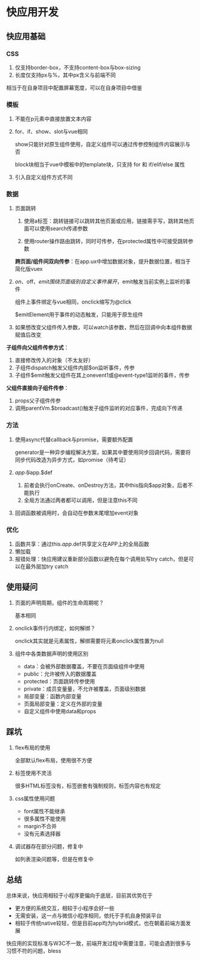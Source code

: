 # 快应用开发

## 快应用基础

### CSS

1. 仅支持border-box，不支持content-box与box-sizing
2. 长度仅支持px与%，其中px含义与前端不同

相当于在自身项目中配置屏幕宽度，可以在自身项目中借鉴

### 模板

1. 不能在p元素中直接放置文本内容
2. for、if、show、slot与vue相同

    show只能针对原生组件使用，自定义组件可以通过传参控制组件内容展示与否

    block块相当于vue中模板中的template块，只支持 for 和 if/elif/else 属性

3. 引入自定义组件方式不同

### 数据

1. 页面跳转

    1. 使用a标签：跳转链接可以跳转其他页面或应用，链接需手写，跳转其他页面可以使用search传递参数

    2. 使用router操作路由跳转，同时可传参，在protected属性中可接受跳转参数

    **跨页面/组件间双向传参**：在app.ux中增加数据对象，提升数据位置，相当于简化版vuex

2. $on、$off、$emit围绕页面级别自定义事件展开，$emit触发当前实例上监听的事件

    组件上事件绑定与vue相同，onclick缩写为@click

    $emitElement用于事件的动态触发，只能用于原生组件

3. 如果想改变父组件传入参数，可以watch该参数，然后在回调中向本组件数据赋值后改变

**子组件向父组件传参方式**：
1. 直接修改传入的对象（不太友好）
2. 子组件dispatch触发父组件内部$on监听事件，传参
3. 子组件$emit触发父组件在其上onevent1或@event-type1监听的事件，传参

**父组件直接向子组件传参**：
1. props父子组件传参
2. 调用parentVm.$broadcast()触发子组件监听的对应事件，完成向下传递

### 方法

1. 使用async代替callback与promise，需要额外配置

    generator是一种异步编程解决方案，如果其中要使用同步回调代码，需要将同步代码改造为异步方式，如promise（待考证）

2. $app 与$app.$def

    1. 前者会执行onCreate、onDestroy方法，其中this指向$app对象，后者不能执行
    2. 全局方法通过两者都可以调用，但是注意this不同

3. 回调函数被调用时，会自动在参数末尾增加event对象

### 优化

1. 函数共享：通过this.$app.$def共享定义在APP上的全局函数
2. 懒加载
3. 报错处理：快应用建议重新部分函数以避免在每个调用处写try catch，但是可以在最外层加try catch

## 使用疑问

1. 页面的声明周期，组件的生命周期呢？

    基本相同

2. onclick事件行内绑定，如何解绑？

    onclick其实就是元素属性，解绑需要将元素onclick属性置为null

3. 组件中各类数据声明的使用区别

    * data：会被外部数据覆盖，不要在页面级组件中使用
    * public：允许被传入的数据覆盖
    * protected：页面跳转传参使用
    * private：成员变量量，不允许被覆盖，页面级别数据
    * 局部变量：函数内部变量
    * 页面局部变量：定义在外部的变量
    * 自定义组件中使用data和props

## 踩坑

1. flex布局的使用

    全部默认flex布局，使用很不方便

2. 标签使用不灵活

    很多HTML标签没有，标签嵌套有强制规则，标签内容也有规定

3. css属性使用问题
    * font属性不能继承
    * 很多属性不能使用
    * margin不合并
    * 没有元素选择器

4. 调试器存在部分问题，修复中

    如列表渲染问题等，但是在修复中

## 总结

总体来说，快应用相较于小程序更偏向于底层，目前其优势在于
* 更方便的系统交互，相较于小程序会好一些
* 无需安装，这一点与微信小程序相同，依托于手机自身预装平台
* 相较于传统native较轻，但是目前app均为hybrid模式，也在朝着前端方面发展

快应用的实现标准与W3C不一致，前端开发过程中需要注意，可能会遇到很多与习惯不符的问题，bless